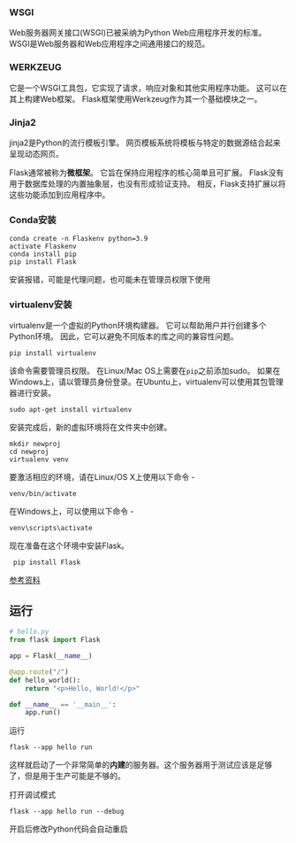 ### WSGI

Web服务器网关接口(WSGI)已被采纳为Python Web应用程序开发的标准。 WSGI是Web服务器和Web应用程序之间通用接口的规范。

### WERKZEUG

它是一个WSGI工具包，它实现了请求，响应对象和其他实用程序功能。 这可以在其上构建Web框架。 Flask框架使用Werkzeug作为其一个基础模块之一。

### Jinja2

jinja2是Python的流行模板引擎。 网页模板系统将模板与特定的数据源结合起来呈现动态网页。

Flask通常被称为**微框架**。 它旨在保持应用程序的核心简单且可扩展。 Flask没有用于数据库处理的内置抽象层，也没有形成验证支持。 相反，Flask支持扩展以将这些功能添加到应用程序中。



### Conda安装

```shell
conda create -n Flaskenv python=3.9
activate Flaskenv
conda install pip
pip install Flask
```

安装报错，可能是代理问题，也可能未在管理员权限下使用



### virtualenv安装

virtualenv是一个虚拟的Python环境构建器。 它可以帮助用户并行创建多个Python环境。 因此，它可以避免不同版本的库之间的兼容性问题。

```shell
pip install virtualenv
```

该命令需要管理员权限。 在Linux/Mac OS上需要在`pip`之前添加sudo。 如果在Windows上，请以管理员身份登录。在Ubuntu上，virtualenv可以使用其包管理器进行安装。

```shell
sudo apt-get install virtualenv
```

安装完成后，新的虚拟环境将在文件夹中创建。

```shell
mkdir newproj
cd newproj
virtualenv venv
```

要激活相应的环境，请在Linux/OS X上使用以下命令 -

```shell
venv/bin/activate
```

在Windows上，可以使用以下命令 -

```shell
venv\scripts\activate
```

现在准备在这个环境中安装Flask。

```shell
 pip install Flask
```

[参考资料](https://www.yiibai.com/flask/flask_environment.html)



## 运行

```python
# hello.py
from flask import Flask

app = Flask(__name__)

@app.route("/")
def hello_world():
    return "<p>Hello, World!</p>"

def __name__ == '__main__':
    app.run()
```



运行

```shell
flask --app hello run
```

这样就启动了一个非常简单的**内建**的服务器。这个服务器用于测试应该是足够 了，但是用于生产可能是不够的。



打开调试模式

```shell
flask --app hello run --debug
```

开启后修改Python代码会自动重启
